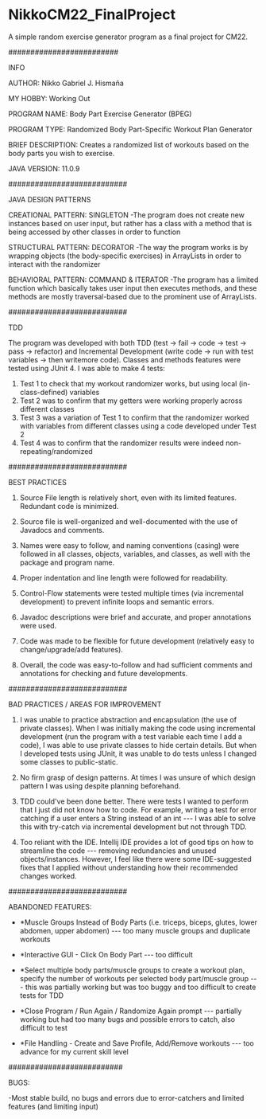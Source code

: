 # NikkoCM22_FinalProject
A simple random exercise generator program as a final project for CM22.

#########################

INFO

AUTHOR:             Nikko Gabriel J. Hismaña

MY HOBBY:  Working Out

PROGRAM NAME:       Body Part Exercise Generator (BPEG)

PROGRAM TYPE:       Randomized Body Part-Specific Workout Plan Generator

BRIEF DESCRIPTION:  Creates a randomized list of workouts based on the body parts you wish to exercise.

JAVA VERSION:       11.0.9

###########################

JAVA DESIGN PATTERNS

CREATIONAL PATTERN: SINGLETON
-The program does not create new instances based on user input, but rather has a class with a method that is being accessed by other classes in order to function

STRUCTURAL PATTERN: DECORATOR
-The way the program works is by wrapping objects (the body-specific exercises) in ArrayLists in order to interact with the randomizer

BEHAVIORAL PATTERN: COMMAND & ITERATOR
-The program has a limited function which basically takes user input then executes methods, and these methods are mostly traversal-based due to the prominent use of ArrayLists.

###########################

TDD

The program was developed with both TDD (test -> fail -> code -> test -> pass -> refactor) and Incremental Development (write code ->  run with test variables -> then writemore code). Classes and methods features were tested using JUnit 4. I was able to make 4 tests:
1) Test 1 to check that my workout randomizer works, but using local (in-class-defined) variables
2) Test 2 was to confirm that my getters were working properly across different classes
3) Test 3 was a variation of Test 1 to confirm that the randomizer worked with variables from different classes using a code developed under Test 2
4) Test 4 was to confirm that the randomizer results were indeed non-repeating/randomized

###########################

BEST PRACTICES

1) Source File length is relatively short, even with its limited features. Redundant code is minimized.

2) Source file is well-organized and well-documented with the use of Javadocs and comments.

3) Names were easy to follow, and naming conventions (casing) were followed in all classes, objects, variables, and classes, as well with the package and program name. 

4) Proper indentation and line length were followed for readability.

5) Control-Flow statements were tested multiple times (via incremental development) to prevent infinite loops and semantic errors.

6) Javadoc descriptions were brief and accurate, and proper annotations were used.

7) Code was made to be flexible for future development (relatively easy to change/upgrade/add features).

8) Overall, the code was easy-to-follow and had sufficient comments and annotations for checking and future developments.

###########################

BAD PRACTICES / AREAS FOR IMPROVEMENT

1) I was unable to practice abstraction and encapsulation (the use of private classes). When I was initially making the code using incremental development (run the program with a test variable each time I add a code), I was able to use private classes to hide certain details. But when I developed tests using JUnit, it was unable to do tests unless I changed some classes to public-static.

2) No firm grasp of design patterns. At times I was unsure of which design pattern I was using despite planning beforehand.

3) TDD could've been done better. There were tests I wanted to perform that I just did not know how to code. For example, writing a test for error catching if a user enters a String instead of an int --- I was able to solve this with try-catch via incremental development but not through TDD.

4) Too reliant with the IDE. Intellij IDE provides a lot of good tips on how to streamline the code --- removing redundancies and unused objects/instances. However, I feel like there were some IDE-suggested fixes that I applied without understanding how their recommended changes worked.

###########################

ABANDONED FEATURES:

- *Muscle Groups Instead of Body Parts (i.e. triceps, biceps, glutes, lower abdomen, upper abdomen)
--- too many muscle groups and duplicate workouts
  
- *Interactive GUI - Click On Body Part 
--- too difficult
  
- *Select multiple body parts/muscle groups to create a workout plan, specify the number of workouts per selected body part/muscle group 
--- this was partially working but was too buggy and too difficult to create tests for TDD
  
- *Close Program / Run Again / Randomize Again prompt 
--- partially working but had too many bugs and possible errors to catch, also difficult to test
  
- *File Handling - Create and Save Profile, Add/Remove workouts 
--- too advance for my current skill level
  
 ##########################
 
 BUGS:
 
 -Most stable build, no bugs and errors due to error-catchers and limited features (and limiting input)
